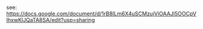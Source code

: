 see:  https://docs.google.com/document/d/1rB8ILm6X4uSCMzujViOAAJl5OOCpVIhxwKlJQaTA8SA/edit?usp=sharing
